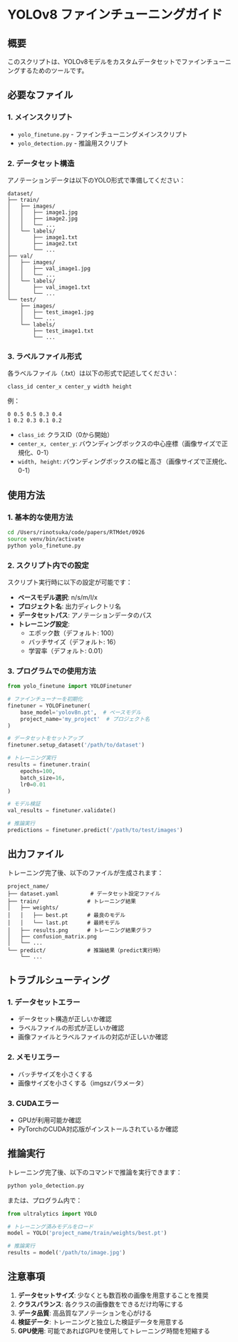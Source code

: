 # YOLOv8 ファインチューニングガイド

## 概要
このスクリプトは、YOLOv8モデルをカスタムデータセットでファインチューニングするためのツールです。

## 必要なファイル

### 1. メインスクリプト
- `yolo_finetune.py` - ファインチューニングメインスクリプト
- `yolo_detection.py` - 推論用スクリプト

### 2. データセット構造
アノテーションデータは以下のYOLO形式で準備してください：

```
dataset/
├── train/
│   ├── images/
│   │   ├── image1.jpg
│   │   ├── image2.jpg
│   │   └── ...
│   └── labels/
│       ├── image1.txt
│       ├── image2.txt
│       └── ...
├── val/
│   ├── images/
│   │   ├── val_image1.jpg
│   │   └── ...
│   └── labels/
│       ├── val_image1.txt
│       └── ...
└── test/
    ├── images/
    │   ├── test_image1.jpg
    │   └── ...
    └── labels/
        ├── test_image1.txt
        └── ...
```

### 3. ラベルファイル形式
各ラベルファイル（.txt）は以下の形式で記述してください：

```
class_id center_x center_y width height
```

例：
```
0 0.5 0.5 0.3 0.4
1 0.2 0.3 0.1 0.2
```

- `class_id`: クラスID（0から開始）
- `center_x, center_y`: バウンディングボックスの中心座標（画像サイズで正規化、0-1）
- `width, height`: バウンディングボックスの幅と高さ（画像サイズで正規化、0-1）

## 使用方法

### 1. 基本的な使用方法
```bash
cd /Users/rinotsuka/code/papers/RTMdet/0926
source venv/bin/activate
python yolo_finetune.py
```

### 2. スクリプト内での設定
スクリプト実行時に以下の設定が可能です：

- **ベースモデル選択**: n/s/m/l/x
- **プロジェクト名**: 出力ディレクトリ名
- **データセットパス**: アノテーションデータのパス
- **トレーニング設定**:
  - エポック数（デフォルト: 100）
  - バッチサイズ（デフォルト: 16）
  - 学習率（デフォルト: 0.01）

### 3. プログラムでの使用方法
```python
from yolo_finetune import YOLOFinetuner

# ファインチューナーを初期化
finetuner = YOLOFinetuner(
    base_model='yolov8n.pt',  # ベースモデル
    project_name='my_project'  # プロジェクト名
)

# データセットをセットアップ
finetuner.setup_dataset('/path/to/dataset')

# トレーニング実行
results = finetuner.train(
    epochs=100,
    batch_size=16,
    lr0=0.01
)

# モデル検証
val_results = finetuner.validate()

# 推論実行
predictions = finetuner.predict('/path/to/test/images')
```

## 出力ファイル

トレーニング完了後、以下のファイルが生成されます：

```
project_name/
├── dataset.yaml          # データセット設定ファイル
├── train/               # トレーニング結果
│   ├── weights/
│   │   ├── best.pt      # 最良のモデル
│   │   └── last.pt      # 最終モデル
│   ├── results.png      # トレーニング結果グラフ
│   ├── confusion_matrix.png
│   └── ...
└── predict/             # 推論結果（predict実行時）
    └── ...
```

## トラブルシューティング

### 1. データセットエラー
- データセット構造が正しいか確認
- ラベルファイルの形式が正しいか確認
- 画像ファイルとラベルファイルの対応が正しいか確認

### 2. メモリエラー
- バッチサイズを小さくする
- 画像サイズを小さくする（imgszパラメータ）

### 3. CUDAエラー
- GPUが利用可能か確認
- PyTorchのCUDA対応版がインストールされているか確認

## 推論実行

トレーニング完了後、以下のコマンドで推論を実行できます：

```bash
python yolo_detection.py
```

または、プログラム内で：

```python
from ultralytics import YOLO

# トレーニング済みモデルをロード
model = YOLO('project_name/train/weights/best.pt')

# 推論実行
results = model('/path/to/image.jpg')
```

## 注意事項

1. **データセットサイズ**: 少なくとも数百枚の画像を用意することを推奨
2. **クラスバランス**: 各クラスの画像数をできるだけ均等にする
3. **データ品質**: 高品質なアノテーションを心がける
4. **検証データ**: トレーニングと独立した検証データを用意する
5. **GPU使用**: 可能であればGPUを使用してトレーニング時間を短縮する

